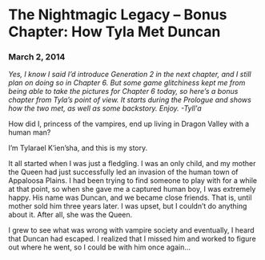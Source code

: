 # The Nightmagic Legacy – Bonus Chapter: How Tyla Met Duncan
### March 2, 2014

*Yes, I know I said I’d introduce Generation 2 in the next chapter, and I still plan on doing so in Chapter 6. But some game glitchiness kept me from being able to take the pictures for Chapter 6 today, so here’s a bonus chapter from Tyla’s point of view. It starts during the Prologue and shows how the two met, as well as some backstory. Enjoy. -Tyll'a*

How did I, princess of the vampires, end up living in Dragon Valley with a human man?

I’m Tylarael K’ien’sha, and this is my story.

It all started when I was just a fledgling. I was an only child, and my mother the Queen had just successfully led an invasion of the human town of Appaloosa Plains. I had been trying to find someone to play with for a while at that point, so when she gave me a captured human boy, I was extremely happy. His name was Duncan, and we became close friends. That is, until mother sold him three years later. I was upset, but I couldn’t do anything about it. After all, she was the Queen.

I grew to see what was wrong with vampire society and eventually, I heard that Duncan had escaped. I realized that I missed him and worked to figure out where he went, so I could be with him once again…
